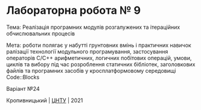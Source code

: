﻿# Лабораторна робота № 9

Тема: Реалізація програмних модулів розгалужених та ітераційних обчислювальних процесів

Мета: роботи полягає у набутті грунтовних вмінь і практичних навичок ралізації технології модульного програмування, застосування операторів С/С++ арифметичних, логичних побітових операцій, умови, циклів та вибору під час розроблення статичних бібліотек, заголовкових файлів та програмних засобів у кросплатформовому середовищі Code::Blocks

Варіант №24


Кропивницький | <a href="http://www.kntu.kr.ua/">ЦНТУ</a> | 2021